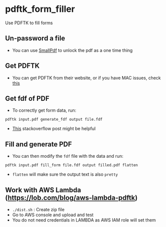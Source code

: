 # pdftk_form_filler
Use PDFTK to fill forms


## Un-password a file
- You can use [SmallPdf](https://smallpdf.com/unlock-pdf) to unlock the pdf as a one time thing

## Get PDFTK
- You can get PDFTK from their website, or if you have MAC issues, check [this](http://stackoverflow.com/questions/32505951/pdftk-server-on-os-x-10-11)

## Get fdf of PDF
- To correctly get form data, run:

`pdftk input.pdf generate_fdf output file.fdf`
- [This](http://stackoverflow.com/questions/36613976/pdftk-throws-a-java-exception-when-attempting-to-use-fill-form-function) stackoverflow post might be helpful

## Fill and generate PDF
- You can then modify the `fdf` file with the data and run:

`pdftk input.pdf fill_form file.fdf output filled.pdf flatten`
- `flatten` will make sure the output text is also `pretty`

## Work with AWS Lambda (https://lob.com/blog/aws-lambda-pdftk)
- `./dist.sh` : Create zip file
- Go to AWS console and upload and test
- You do not need credentials in LAMBDA as AWS IAM role will set them

